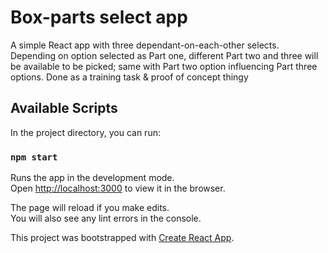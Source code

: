# Box-parts select app

A simple React app with three dependant-on-each-other selects. Depending on option selected as Part one, different Part two and three will be available to be picked; same with Part two option influencing Part three options. Done as a training task & proof of concept thingy

## Available Scripts

In the project directory, you can run:

### `npm start`

Runs the app in the development mode.\
Open [http://localhost:3000](http://localhost:3000) to view it in the browser.

The page will reload if you make edits.\
You will also see any lint errors in the console.

This project was bootstrapped with [Create React App](https://github.com/facebook/create-react-app).
